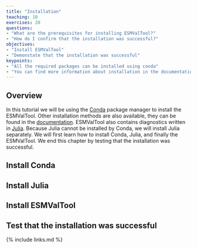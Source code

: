 ```yaml
---
title: "Installation"
teaching: 10
exercises: 20
questions:
- "What are the prerequisites for installing ESMValTool?"
- "How do I confirm that the installation was successful?"
objectives:
- "Install ESMValTool"
- "Demonstate that the installation was successful"
keypoints:
- "All the required packages can be installed using conda"
- "You can find more information about installation in the documentation"
---
```

## Overview

In this tutorial we will be using the [Conda](https://conda.io/projects/conda/en/latest/index.html)
package manager to install the ESMValTool.
Other installation methods are also available, they can be found in the
[documentation](https://docs.esmvaltool.org/en/latest/quickstart/installation.html).
ESMValTool also contains diagnostics written in [Julia](https://julialang.org/).
Because Julia cannot be installed by Conda, we will install Julia separately.
We will first learn how to install Conda, Julia, and finally the ESMValTool.
We end this chapter by testing that the installation was successful.

## Install Conda

## Install Julia

## Install ESMValTool

## Test that the installation was successful

{% include links.md %}
